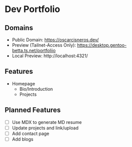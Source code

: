 # Dev Portfolio #

## Domains ##

- Public Domain: https://oscarcisneros.dev/
- Preview (Tailnet-Access Only): https://desktop.gentoo-betta.ts.net/portfoliio
- Local Preview: http://localhost:4321/

## Features ##

- Homepage
    - Bio/Introduction
    - Projects

## Planned Features ##

* [ ] Use MDX to generate MD resume
* [ ] Update projects and link/upload
* [ ] Add contact page
* [ ] Add blogs
